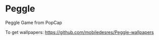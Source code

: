# Peggle
Peggle Game from PopCap

To get wallpapers: https://github.com/mobiledesres/Peggle-wallpapers
